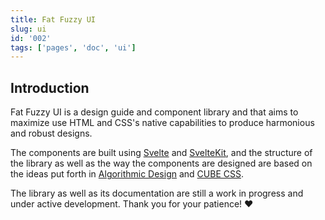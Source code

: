 ```yaml
---
title: Fat Fuzzy UI
slug: ui
id: '002'
tags: ['pages', 'doc', 'ui']
---
```


## Introduction

Fat Fuzzy UI is a design guide and component library and that aims to maximize use HTML and
CSS's native capabilities to produce harmonious and robust designs.

The components are built using [Svelte](https://svelte.dev) and [SvelteKit](https://kit.svelte.dev/), and the structure of the library as well as the way the components are designed are based on the
ideas put forth in [Algorithmic Design](https://every-layout.dev/blog/algorithmic-design/) and [CUBE CSS](https://cube.fyi/).

<p class="feedback:prose status:default bg:default:100 variant:bare emoji:wip">
The library as well as its documentation are still a work in progress and under active
development. Thank you for your patience! ❤️</p>
